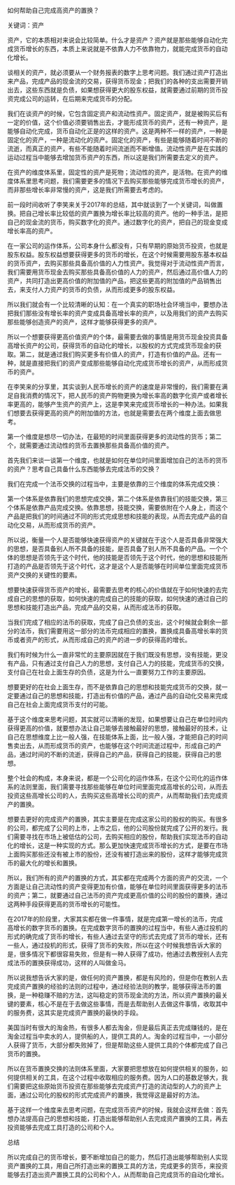 
如何帮助自己完成高资产的置换？

关键词：资产

资产，它的本质相对来说会比较简单。什么才是资产？资产就是那些能够自动化完成货币增长的东西，本质上来说就是不依靠人力不依靠物力，就能完成货币的自动化增长。

谈相关的资产，就必须要从一个财务报表的数字上思考问题。我们通过资产打造出来产品，完成产品的现金流的交易，获得货币现金；把我们的各种的支出需要开销出去，这些东西就是负债，如果想获得更大的股东权益，就需要通过前期的货币投资完成公司的运转，在后期来完成货币的分配。

我们在谈资产的时候，它包含固定资产和流动性资产。固定资产，就是被购买后有一定的价值，这个价值必须要销售出去，才能形成货币的资产，还有一种资产，是能够自动化完成，货币自动化正是的这样的资产。这是两种不一样的资产，一种是固定化的资产，一种是流动化的资产。固定化的资产，有些是能够随着时间不断的流逝，而真正的资产，有些不能随着时间流逝而不断增值。流动性资产是在实践的运动过程当中能够去增加货币资产的东西，所以这是我们所需要去定义的资产。

在资产的维度体系里，固定性的资产是死物；流动性的资产，是活物。在资产的维度体系里思考问题，我们需要更多的情况下去购买那些能够完成货币增长的资产，而非那些增长率非常慢的资产，这是我们所需要去考虑的。

前一段时间收听了李笑来关于2017年的总结，其中就谈到了一个关键词，叫做置换。把自己增长率比较低的资产置换为增长率比较高的资产。他的一种手法，是把自己的现金流的货币，购买数字化的资产。通过数字化的资产，把自己的现金变成增长率高的资产。

在一家公司的运作体系，公司本身什么都没有，只有早期的原始货币投资，也就是股东权益。股东权益想要获得更多的货币的增长，在这个时候需要用股东基本权益的货币资产，去购买那些具备高价值的人力性资产。我觉得对于流动性资产而言，我们需要用货币现金去购买那些具备高价值的人力的资产，然后通过高价值人力的资产，共同打造出更高价值的附加值的产品，把这些更高的附加值的产品销售出去，来支付人力资产的货币的负债，从而形成更多的股东权益。

所以我们就会有一个比较清晰的认知：在一个真实的职场社会环境当中，要想办法把我们那些没有增长率的资产变成具备高增长率的资产，以及用我们的资产去购买那些能够创造资产的资产，这样才能够获得更多的资产。

所以一个想要获得更高价值资产的个体，最需要去做的事情是用货币现金投资具备高增长资产的公司，获得货币的自动化的增长，以股权的方式完成货币现金的获取。第二，就是通过我们购买更多有价值人的资产，打造有价值的产品。还有一种，就是直接把我们的资产变成那些能够自动化完成货币增长的资产，从而形成货币的资产。

在李笑来的分享里，其实谈到人民币增长的资产的速度是非常慢的，我们需要在满足自我消费的情况下，把人民币的资产购物更换为增长率高的数字化资产或者增长率更高的，能够产生资产的资产上，这是李笑来完成货币增长的一种办法。如果我们想要去获得更高的资产的附加值的方法，也就是需要去在两个维度上面去做思考。

第一个维度是想尽一切办法，在最短的时间里面获得更多的流动性的货币；第二个，就需要通过流动性的货币去置换那些具备高价值的资产。

首先我们来谈一谈第一个维度，也就是如何在单位时间里面增加自己的法币的货币的资产？思考自己具备什么东西能够去完成法币的交换？

我们在完成一个法币交换的过程当中，主要是依靠的三个维度的体系完成交换：

第一个体系是依靠我们的思想完成交换，第二个体系是依靠我们的技能交换，第三个体系是依靠产品完成交换。依靠思想，技能交换，需要依附在个人身上，而这个产品是把我们的时间通过不同的形式完成思想和技能的表现，从而去完成产品的自动化交易，从而形成货币的资产。

所以说，衡量一个人是否能够快速获得资产的关键就在于这个人是否具备非常强大的思想，是否具备别人所不具备的技能，是否具备了别人所不具备的产品。一个个体的思想是否领先于这个时代，他的技能是否领先于这个时代，他的思想和技能所打造的产品是否领先于这个时代，这才是这个人是否能够在时间单位里面完成货币资产交换的关键性的要素。

想要快速获得货币资产的增长，最需要去思考的核心的价值就在于如何快速的去完成自己的思想的获取，如何快速的完成自己的技能的获取，如何快速的通过自己的思想和技能打造出产品，完成产品的交易，从而形成法币的获取。

当我们完成了相应的法币的获取，完成了自己负债的支出，这个时候就会剩余一部分的法币，我们需要用这一部分的法币完成相应的置换，置换成具备高增长率的货币或者资产的形式，从而形成自己的资产的进一步的获得高的增长。

我们有时候为什么一直非常忙的主要原因就在于我们既没有思想，没有技能，更没有产品，只有通过支付自己人力的思想，支付自己人力的技能，完成货币的交换，支付自己在社会上面生存的负债，这是为什么一直要努力工作的主要原因。

想要更好的在社会上面生存，而不是依靠自己的思想和技能完成货币的交换，就一定要通过自己的思想和技能，打造出有价值的产品，通过产品的自动化交易来完成自己在社会上面完成货币支付的可能。

基于这个维度来思考问题，其实就可以清晰的发现，如果想要让自己在单位时间内获得更高的价值，就要想办法让自己能够去接触最好的思想，接触最好的技术，让自己在思想维度上比一般人强，在技能体系上面，比一般人强，才能把自己的时间售卖出去，从而形成货币的资产，也能够在这个时间流逝过程中，形成自己的产品，通过时间的不断的流逝，获得自己的产品，获得自己的技能，获得自己的思想。

整个社会的构成，本身来说，都是一个公司化的运作体系，在这个公司化的运作体系的法则里面，我们需要寻找那些能够在单位时间里面完成高增长的公司，从而去投资这些高增长公司的人，去购买这些高增长公司的资产，从而帮助我们去完成资产的置换。

想要去更好的完成资产的置换，其实主要是在完成这家公司的股权的购买。有很多的公司，都完成了公司的上市，上市之后，他的公司股份就完成了公开的发行。我们需要寻找在市场上被低估的公司，去购买相应的股份，帮助我们实现法币的自动化的增长，这是一种实现的方式。那么更加快速完成货币增长的方式，是要在市场上面购买那些还没有被上市的股份，还没有被打造出来的股份，这样才能够完成货币的最大化的增长和置换。

所以，我们所有的资产的置换的方式，其实都在完成两个方面的资产的交流，一个方面是让自己流动性的资产变得更加有价值，能够在单位时间里面获得更多的法币的资产；第二，就要通过自己法币的资产完成更高价值的公司的股份的置换，通过这两种手段获得更高的货币增长的可能性。

在2017年的阶段里，大家其实都在做一件事情，就是完成第一增长的法币，完成高增长的数字货币的置换。在完成数字货币的置换的过程当中，有些人通过投机的形式的确完成了货币的增长，有些人通过去坚守的形式去完成了货币的增长，还有一些人，通过投机的形式，获得了货币的失败，所以在这个时候我想告诉大家的是，很多情况下都很容易失败，但是有一种人获得了成功，他通过去教授别人去完成法币的置换获得成功，这样的人叫做金马。

所以说我想告诉大家的是，做任何的资产置换，都是有风险的，但是你在教别人去完成资产置换的经验的法则的过程中，通过经验法则的教学，能够获得法币的置换，是一种稳赚不赔的方法，这叫稳定的货币现金流的方法，所以资产置换的最关键的要素，核心不是在于去做这些事情，而是去帮助别人去做这件事情，收取其中的服务费，这其实是完成资产置换的最快的手段。

美国当时有很大的淘金热，有很多人都去淘金，但是最后真正去完成赚钱的，是在淘金过程当中卖水的人，提供船的人，提供工具的人。淘金的过程当中，一小部分人获得了货币，大部分都失败掉了，但是帮助这些人提供工具的个体都完成了自己货币的置换。

所以在货币置换交换的法则体系里面，大家要把思想放在如何提供相关的服务，如何提供相关的工具，在这个过程中收取相应的服务费。因为人口的基数足够大，我们需要把这些原始货币投资在那些能够去完成资产打造的流动型的人力的资产上面，通过公司化的股权的形式完成资产的置换，我觉得这是最好的方法。

基于这样一个维度来去思考问题，在完成货币资产的时候，我就会这样去做：首先想办法提高自己的思想和技能，打造出能够帮助别人去完成资产置换的工具，再去投资能够去完成工具打造的公司和个人。

总结

所以完成自己的货币增长，要不断增加自己的能力，然后打造出能够帮助别人实现资产置换的工具，用自己所打造出来的置换工具的方法，完成更多的货币，来投资能够去打造出资产置换工具的公司和个人，从而帮助自己完成货币的自动化增长。
